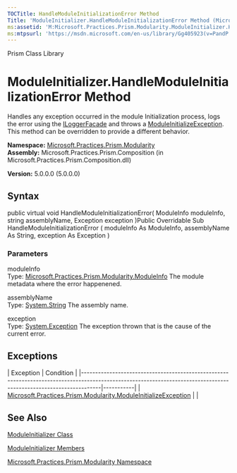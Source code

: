 ```yaml
---
TOCTitle: HandleModuleInitializationError Method
Title: 'ModuleInitializer.HandleModuleInitializationError Method (Microsoft.Practices.Prism.Modularity)'
ms:assetid: 'M:Microsoft.Practices.Prism.Modularity.ModuleInitializer.HandleModuleInitializationError(Microsoft.Practices.Prism.Modularity.ModuleInfo,System.String,System.Exception)'
ms:mtpsurl: 'https://msdn.microsoft.com/en-us/library/Gg405923(v=PandP.50)'
---
```


Prism Class Library

ModuleInitializer.HandleModuleInitializationError Method
============================================================

Handles any exception occurred in the module Initialization process, logs the error using the [ILoggerFacade](https://msdn.microsoft.com/t:microsoft.practices.prism.logging.iloggerfacade) and throws a [ModuleInitializeException](https://msdn.microsoft.com/t:microsoft.practices.prism.modularity.moduleinitializeexception). This method can be overridden to provide a different behavior.

**Namespace:** [Microsoft.Practices.Prism.Modularity](https://msdn.microsoft.com/n:microsoft.practices.prism.modularity)
**Assembly:** Microsoft.Practices.Prism.Composition (in Microsoft.Practices.Prism.Composition.dll)

**Version:** 5.0.0.0 (5.0.0.0)

## Syntax


<span id="syntaxToggle"></span>public virtual void HandleModuleInitializationError( ModuleInfo moduleInfo, string assemblyName, Exception exception )Public Overridable Sub HandleModuleInitializationError ( moduleInfo As ModuleInfo, assemblyName As String, exception As Exception )

### Parameters

moduleInfo  
Type: [Microsoft.Practices.Prism.Modularity.ModuleInfo](https://msdn.microsoft.com/t:microsoft.practices.prism.modularity.moduleinfo)
The module metadata where the error happenened.

assemblyName  
Type: [System.String](http://msdn2.microsoft.com/en-us/library/s1wwdcbf)
The assembly name.

exception  
Type: [System.Exception](http://msdn2.microsoft.com/en-us/library/c18k6c59)
The exception thrown that is the cause of the current error.

Exceptions
----------

<span id="exceptionsToggle"></span>
| Exception                                                                                                                                                         | Condition |
|-------------------------------------------------------------------------------------------------------------------------------------------------------------------|-----------|
| [Microsoft.Practices.Prism.Modularity.ModuleInitializeException](https://msdn.microsoft.com/t:microsoft.practices.prism.modularity.moduleinitializeexception) |           |

See Also
--------


[ModuleInitializer Class](https://msdn.microsoft.com/t:microsoft.practices.prism.modularity.moduleinitializer)

[ModuleInitializer Members](https://msdn.microsoft.com/allmembers.t:microsoft.practices.prism.modularity.moduleinitializer)

[Microsoft.Practices.Prism.Modularity Namespace](https://msdn.microsoft.com/n:microsoft.practices.prism.modularity)
